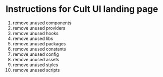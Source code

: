 # Instructions for Cult UI landing page

1. remove unused components
2. remove unused providers
3. remove unused hooks
4. remove unused libs
5. remove unused packages
6. remove unused constants
7. remove unused config
8. remove unused assets
9. remove unused styles
10. remove unused scripts
